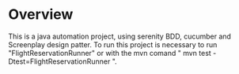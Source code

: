 # Overview
This is a java automation project, using serenity BDD, cucumber and Screenplay design patter.
To run this project is necessary to run "FlightReservationRunner" or with the mvn comand " mvn test -Dtest=FlightReservationRunner ".


